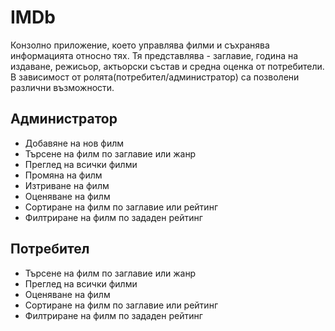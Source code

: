 # IMDb

Конзолно приложение, което управлява филми и съхранява информацията относно тях. 
Тя представлява - заглавие, година на издаване, режисьор, актьорски състав и средна оценка от потребители.
В зависимост от ролята(потребител/администратор) са позволени различни възможности.

## Администратор
- Добавяне на нов филм
- Търсене на филм по заглавие или жанр
- Преглед на всички филми
- Промяна на филм
- Изтриване на филм
- Оценяване на филм
- Сортиране на филм по заглавие или рейтинг
- Филтриране на филм по зададен рейтинг
  
## Потребител
- Търсене на филм по заглавие или жанр
- Преглед на всички филми
- Оценяване на филм
- Сортиране на филм по заглавие или рейтинг
- Филтриране на филм по зададен рейтинг
